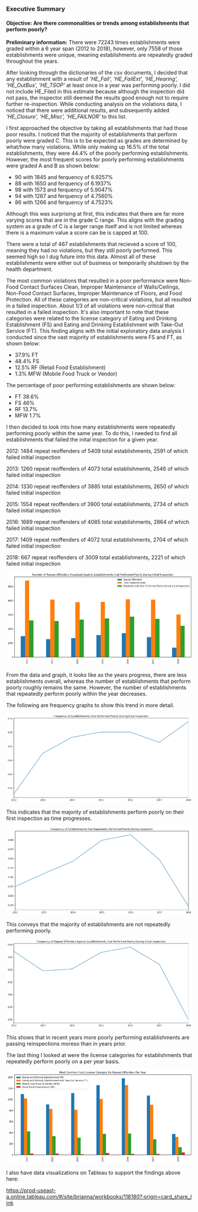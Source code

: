 ### Executive Summary

#### Objective: Are there commonalities or trends among establishments that perform poorly?

**Preliminary information:** There were 72243 times establishments were graded within a 6 year span (2012 to 2018), however, only 7558 of those establishments were unique, meaning establishments are repeatedly graded throughout the years.


After looking through the dictionaries of the csv documents, I decided that any establishment with a result of *'HE_Fail', 'HE_FailExt', 'HE_Hearing', 'HE_OutBus', 'HE_TSOP'* at least once in a year was performing poorly. I did not include HE_Filed in this estimate because although the inspection did not pass, the inspector still deemed the results good enough not to require further re-inspection. While conducting analysis on the violations data, I noticed that there were additional results, and subsequently added *'HE_Closure', 'HE_Misc', 'HE_FAILNOR'* to this list.

I first approached the objective by taking all establishments that had those poor results. I noticed that the majority of establishments that perform poorly were graded C. This is to be expected as grades are determined by what/how many violations. While only making up 16.5% of the total establishments, they were 44.4% of the poorly performing establishments. However, the most frequent scores for poorly performing establishments were graded A and B as shown below:
* 90 with 1845 and ferquency of 6.9257%
* 88 with 1650 and ferquency of 6.1937%
* 98 with 1573 and ferquency of 5.9047%
* 94 with 1267 and ferquency of 4.7560%
* 86 with 1266 and ferquency of 4.7523%

Although this was surprising at first, this indicates that there are far more varying scores that are in the grade C range. This aligns with the grading system as a grade of C is a larger range itself and is not limited whereas there is a maximum value a score can be is capped at 100.

There were a total of 467 establishments that recieved a score of 100, meaning they had no violations, but they still poorly performed. This seemed high so I dug future into this data. Almost all of these establishments were either out of business or temporarily shutdown by the health department.  

The most common violations that resulted in a poor performance were Non-Food Contact Surfaces Clean, Improper Maintenance of Walls/Ceilings, Non-Food Contact Surfaces, Improper Maintenance of Floors, and Food Protection. All of these categories are non-critical violations, but all resulted in a failed inspection. About 1/3 of all violations were non-critical that resulted in a failed inspection. It's also important to note that these categories were related to the license category of Eating and Drinking Establishment (FS) and Eating and Drinking Establishment with Take-Out Service (FT). This finding aligns with the initial exploratory data analysis I conducted since the vast majority of establishments were FS and FT, as shown below:
* 37.9% FT
* 48.4% FS
* 12.5% RF (Retail Food Establishment)
* 1.3% MFW (Mobile Food Truck or Vendor)

The percentage of poor performing establishments are shown below:
* FT 38.6%
* FS 46%
* RF 13.7%
* MFW 1.7%

I then decided to look into how many establishments were repeatedly performing poorly within the same year. To do this, I needed to find all establishments that failed the inital inspection for a given year.

2012: 1484 repeat reoffenders of 5409 total establishments, 2591 of which failed initial inspection

2013: 1260 repeat reoffenders of 4073 total establishments, 2546 of which failed initial inspection

2014: 1330 repeat reoffenders of 3885 total establishments, 2650 of which failed initial inspection

2015: 1554 repeat reoffenders of 3900 total establishments, 2734 of which failed initial inspection

2016: 1689 repeat reoffenders of 4085 total establishments, 2864 of which failed initial inspection

2017: 1409 repeat reoffenders of 4072 total establishments, 2704 of which failed initial inspection

2018: 667 repeat reoffenders of 3009 total establishments, 2221 of which failed initial inspection

![Graph](https://raw.githubusercontent.com/blamaral/EOTSS_Data_Challenge/master/graphs/number-of-repeat-offenders.png)

From the data and graph, it looks like as the years progress, there are less establishments overall, whereas the number of establishments that perform poorly roughly remains the same. However, the number of establishments that repeatedly perform poorly within the year decreases.

The following are frequency graphs to show this trend in more detail.

![Graph](https://raw.githubusercontent.com/blamaral/EOTSS_Data_Challenge/master/graphs/initially-poorly-performing-establishments.png) 

This indicates that the majority of establishments perform poorly on their first inspection as time progresses.

![Graph](https://raw.githubusercontent.com/blamaral/EOTSS_Data_Challenge/master/graphs/repeatly-poorly-performing-establishments.png)

This conveys that the majority of establishments are not repeatedly performing poorly.

![Graph](https://raw.githubusercontent.com/blamaral/EOTSS_Data_Challenge/master/graphs/poorly-performing-establishments.png)

This shows that in recent years more poorly performing establishments are passing reinspections moreso than in years prior.

The last thing I looked at were the license categories for establishments that repeatedly perform poorly on a per year basis.

![Graph](https://raw.githubusercontent.com/blamaral/EOTSS_Data_Challenge/master/graphs/most-common-food-license-cats.png)

I also have data visualizations on Tableau to support the findings above here: 

https://prod-useast-a.online.tableau.com/#/site/brianna/workbooks/118180?:origin=card_share_link